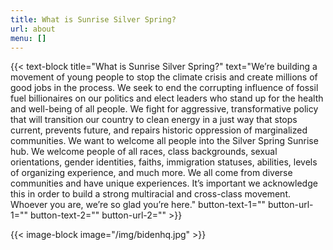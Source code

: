 ```yaml
---
title: What is Sunrise Silver Spring?
url: about
menu: []
---
```

{{< text-block title="What is Sunrise Silver Spring?" text="We’re building a movement of young people to stop the climate crisis and create millions of good jobs in the process. We seek to end the corrupting influence of fossil fuel billionaires on our politics and elect leaders who stand up for the health and well-being of all people. We fight for aggressive, transformative policy that will transition our country to clean energy in a just way that stops current, prevents future, and repairs historic oppression of marginalized communities. We want to welcome all people into the Silver Spring Sunrise hub. We welcome people of all races, class backgrounds, sexual orientations, gender identities, faiths, immigration statuses, abilities, levels of organizing experience, and much more. We all come from diverse communities and have unique experiences. It’s important we acknowledge this in order to build a strong multiracial and cross-class movement. Whoever you are, we’re so glad you’re here." button-text-1="" button-url-1="" button-text-2="" button-url-2="" >}}

{{< image-block image="/img/bidenhq.jpg" >}}